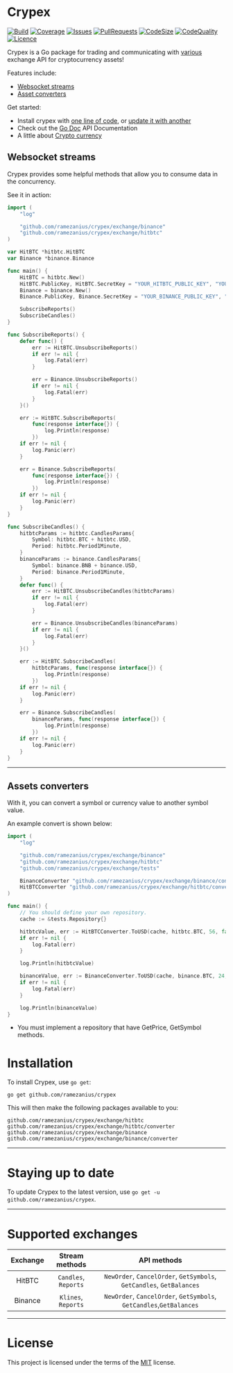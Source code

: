 Crypex
======

[![Build](https://img.shields.io/github/workflow/status/ramezanius/crypex/Continuous%20Integration?label=build)](https://github.com/ramezanius/crypex/actions)
[![Coverage](https://img.shields.io/codacy/coverage/6996e8a7fdb845eea86f02740f57e94b?label=coverage)](https://app.codacy.com/manual/ramezanius/crypex/dashboard?bid=18899044#coverageData)
[![Issues](https://img.shields.io/github/issues/ramezanius/crypex?label=issues)](https://github.com/ramezanius/crypex/issues)
[![PullRequests](https://img.shields.io/github/issues-pr/ramezanius/crypex?label=pull%20requests)](https://github.com/ramezanius/crypex/pulls)
[![CodeSize](https://img.shields.io/github/languages/code-size/ramezanius/crypex?label=code%20size)](https://github.com/ramezanius/crypex)
[![CodeQuality](https://img.shields.io/codacy/grade/6996e8a7fdb845eea86f02740f57e94b?label=code%20quality)](https://app.codacy.com/manual/ramezanius/crypex/dashboard?bid=18899044#issuesData)
[![Licence](https://img.shields.io/github/license/ramezanius/crypex?label=licence)](https://github.com/ramezanius/crypex/blob/master/LICENCE)

Crypex is a Go package for trading and communicating with [various](#supported-exchanges) exchange API for cryptocurrency assets!

Features include:

  * [Websocket streams](#websocket-streams)
  * [Asset converters](#assets-converters)

Get started:

  * Install crypex with [one line of code](#installation), or [update it with another](#staying-up-to-date)
  * Check out the [Go Doc](https://godoc.org/github.com/ramezanius/crypex) API Documentation
  * A little about [Crypto currency](https://en.wikipedia.org/wiki/Cryptocurrency)


Websocket streams
-----------------

Crypex provides some helpful methods that allow you to consume data in the concurrency.

See it in action:

```go
import (
	"log"

	"github.com/ramezanius/crypex/exchange/binance"
	"github.com/ramezanius/crypex/exchange/hitbtc"
)

var HitBTC *hitbtc.HitBTC
var Binance *binance.Binance

func main() {
	HitBTC = hitbtc.New()
	HitBTC.PublicKey, HitBTC.SecretKey = "YOUR_HITBTC_PUBLIC_KEY", "YOUR_HITBTC_SECRET_KEY"
	Binance = binance.New()
	Binance.PublicKey, Binance.SecretKey = "YOUR_BINANCE_PUBLIC_KEY", "YOUR_BINANCE_SECRET_KEY"

	SubscribeReports()
	SubscribeCandles()
}

func SubscribeReports() {
	defer func() {
		err := HitBTC.UnsubscribeReports()
		if err != nil {
			log.Fatal(err)
		}

		err = Binance.UnsubscribeReports()
		if err != nil {
			log.Fatal(err)
		}
	}()

	err := HitBTC.SubscribeReports(
		func(response interface{}) {
			log.Println(response)
		})
	if err != nil {
		log.Panic(err)
	}

	err = Binance.SubscribeReports(
		func(response interface{}) {
			log.Println(response)
		})
	if err != nil {
		log.Panic(err)
	}
}

func SubscribeCandles() {
	hitbtcParams := hitbtc.CandlesParams{
		Symbol: hitbtc.BTC + hitbtc.USD,
		Period: hitbtc.Period1Minute,
	}
	binanceParams := binance.CandlesParams{
		Symbol: binance.BNB + binance.USD,
		Period: binance.Period1Minute,
	}
	defer func() {
		err := HitBTC.UnsubscribeCandles(hitbtcParams)
		if err != nil {
			log.Fatal(err)
		}

		err = Binance.UnsubscribeCandles(binanceParams)
		if err != nil {
			log.Fatal(err)
		}
	}()

	err := HitBTC.SubscribeCandles(
		hitbtcParams, func(response interface{}) {
			log.Println(response)
		})
	if err != nil {
		log.Panic(err)
	}

	err = Binance.SubscribeCandles(
		binanceParams, func(response interface{}) {
			log.Println(response)
		})
	if err != nil {
		log.Panic(err)
	}
}

```

------

Assets converters
-----------------

With it, you can convert a symbol or currency value to another symbol value.

An example convert is shown below:

```go
import (
	"log"

	"github.com/ramezanius/crypex/exchange/binance"
	"github.com/ramezanius/crypex/exchange/hitbtc"
	"github.com/ramezanius/crypex/exchange/tests"

	BinanceConverter "github.com/ramezanius/crypex/exchange/binance/converter"
	HitBTCConverter "github.com/ramezanius/crypex/exchange/hitbtc/converter"
)

func main() {
	// You should define your own repository.
	cache := &tests.Repository{}

	hitbtcValue, err := HitBTCConverter.ToUSD(cache, hitbtc.BTC, 56, false)
	if err != nil {
		log.Fatal(err)
	}

	log.Println(hitbtcValue)

	binanceValue, err := BinanceConverter.ToUSD(cache, binance.BTC, 24, false)
	if err != nil {
		log.Fatal(err)
	}

	log.Println(binanceValue)
}

```

  * You must implement a repository that have GetPrice, GetSymbol methods.

Installation
============

To install Crypex, use `go get`:

    go get github.com/ramezanius/crypex

This will then make the following packages available to you:

    github.com/ramezanius/crypex/exchange/hitbtc
    github.com/ramezanius/crypex/exchange/hitbtc/converter
    github.com/ramezanius/crypex/exchange/binance
    github.com/ramezanius/crypex/exchange/binance/converter

------

Staying up to date
==================

To update Crypex to the latest version, use `go get -u github.com/ramezanius/crypex`.

------

Supported exchanges
=====================

Exchange | Stream methods | API methods
:-:|:-:|:-:
HitBTC | `Candles`, `Reports` | `NewOrder`, `CancelOrder`, `GetSymbols`, `GetCandles`, `GetBalances`
Binance | `Klines`, `Reports` | `NewOrder`, `CancelOrder`, `GetSymbols`, `GetCandles`,`GetBalances`

------

License
=======

This project is licensed under the terms of the [MIT](LICENCE) license.
